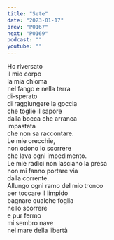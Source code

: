 ```yaml
---
title: "Sete"
date: "2023-01-17"
prev: "P0167"
next: "P0169"
podcast: ""
youtube: ""
---
```


Ho riversato  
il mio corpo  
la mia chioma  
nel fango e nella terra  
di-sperato  
di raggiungere la goccia  
che toglie il sapore  
dalla bocca che arranca  
impastata  
che non sa raccontare.  
Le mie orecchie,  
non odono lo scorrere  
che lava ogni impedimento.  
Le mie radici non lasciano la presa  
non mi fanno portare via  
dalla corrente.  
Allungo ogni ramo del mio tronco  
per toccare il limpido  
bagnare qualche foglia  
nello scorrere  
e pur fermo  
mi sembro nave  
nel mare della libertà

